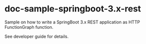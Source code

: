 # doc-sample-springboot-3.x-rest

Sample on how to write a SpringBoot 3.x REST application as HTTP FunctionGraph function.

See developer guide for details.
